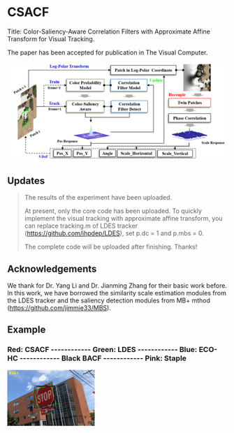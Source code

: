 # CSACF
Title: Color-Saliency-Aware Correlation Filters with Approximate Affine Transform for Visual Tracking.
>
The paper has been accepted for publication in The Visual Computer.
>
![Fig1](https://github.com/lv346308962/CSACF/blob/03a8452c99fdb6c984b4790e37b87b3f74a3d9ee/imgs/frame.png)
## Updates
> The results of the experiment have been uploaded.
> 
> At present, only the core code has been uploaded. To quickly implement the visual tracking with approximate affine transform, you can replace tracking.m of LDES tracker (https://github.com/ihpdep/LDES), set p.dc = 1 and p.mbs = 0. 
> 
> The complete code will be uploaded after finishing. Thanks!
## Acknowledgements
We thank for Dr. Yang Li and Dr. Jianming Zhang for their basic work before. In this work, we have borrowed the similarity scale estimation modules from the LDES tracker and the saliency detection modules from MB+ mthod (https://github.com/jimmie33/MBS).
## Example
### Red: CSACF ------------ Green: LDES ------------ Blue: ECO-HC ------------ Black BACF ------------ Pink: Staple
<img src="https://github.com/lv346308962/CSACF/blob/a8205a3d22d421202daadd9824a4196d6211dbad/imgs/test1.gif" width="200px"/>

